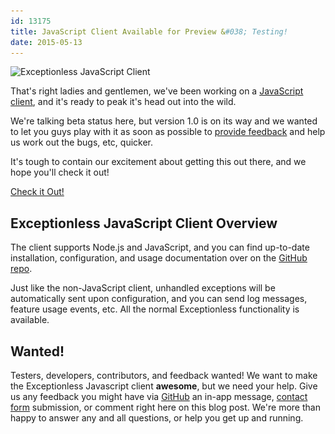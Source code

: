 ```yaml
---
id: 13175
title: JavaScript Client Available for Preview &#038; Testing!
date: 2015-05-13
---
```

<img loading="lazy" class="aligncenter wp-image-13180 size-full" src="/_site/assets/javascript-client-header.jpg" alt="Exceptionless JavaScript Client" width="708" height="250" data-id="13180" srcset="/assets/javascript-client-header.jpg 708w, /assets/javascript-client-header-300x106.jpg 300w" sizes="(max-width: 708px) 100vw, 708px" />

That's right ladies and gentlemen, we've been working on a <a title="Exceptionless Javascript Client GitHub" href="https://github.com/exceptionless/Exceptionless.javascript" target="_blank">JavaScript client</a>, and it's ready to peak it's head out into the wild.

We're talking beta status here, but version 1.0 is on its way and we wanted to let you guys play with it as soon as possible to <a title="Exceptionless JavaScript Client GitHub Issues" href="https://github.com/exceptionless/Exceptionless.javascript/issues" target="_blank">provide feedback</a> and help us work out the bugs, etc, quicker.

It's tough to contain our excitement about getting this out there, and we hope you'll check it out!

<div class="signup center">
  <a class="btn btn-large btn-primary" href="https://github.com/exceptionless/Exceptionless.javascript">Check it Out!</a>
</div>

## Exceptionless JavaScript Client Overview

The client supports Node.js and JavaScript, and you can find up-to-date installation, configuration, and usage documentation over on the <a title="Exceptionless Javascript Client GitHub" href="https://github.com/exceptionless/Exceptionless.javascript" target="_blank">GitHub repo</a>.

Just like the non-JavaScript client, unhandled exceptions will be automatically sent upon configuration, and you can send log messages, feature usage events, etc. All the normal Exceptionless functionality is available.

## Wanted!

Testers, developers, contributors, and feedback wanted! We want to make the Exceptionless Javascript client **awesome**, but we need your help. Give us any feedback you might have via <a title="GitHub Exceptionless Javascript Issues" href="https://github.com/exceptionless/Exceptionless.javascript/issues" target="_blank">GitHub</a> an in-app message, [contact form](/contact/ "Contact Exceptionless") submission, or comment right here on this blog post. We're more than happy to answer any and all questions, or help you get up and running.
